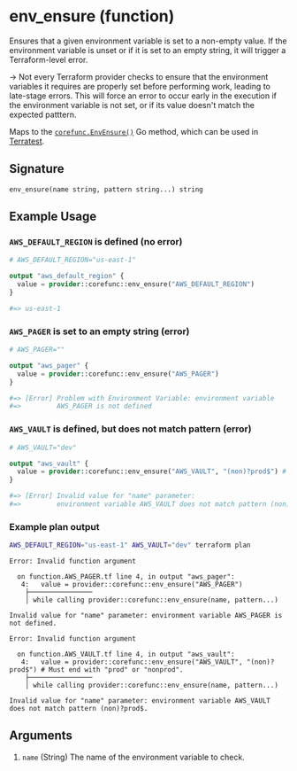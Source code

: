 <!--
---
page_title: "env_ensure function - corefunc"
subcategory: ""
description: |-
  Ensures that a given environment variable is set to a non-empty value.
  If the environment variable is unset or if it is set to an empty string,
  it will trigger a Terraform-level error.
  -> Not every Terraform provider checks to ensure that the environment variables it
  requires are properly set before performing work, leading to late-stage errors.
  This will force an error to occur early in the execution if the environment
  variable is not set, or if its value doesn't match the expected patttern.
  Maps to the corefunc.EnvEnsure() https://pkg.go.dev/github.com/northwood-labs/terraform-provider-corefunc/corefunc#EnvEnsure Go method, which can be used in
  Terratest https://terratest.gruntwork.io.
---
-->

# env_ensure (function)

Ensures that a given environment variable is set to a non-empty value.
If the environment variable is unset or if it is set to an empty string,
it will trigger a Terraform-level error.

-> Not every Terraform provider checks to ensure that the environment variables it
requires are properly set before performing work, leading to late-stage errors.
This will force an error to occur early in the execution if the environment
variable is not set, or if its value doesn't match the expected patttern.

Maps to the [`corefunc.EnvEnsure()`](https://pkg.go.dev/github.com/northwood-labs/terraform-provider-corefunc/corefunc#EnvEnsure) Go method, which can be used in
[Terratest](https://terratest.gruntwork.io).

## Signature

<!-- signature generated by tfplugindocs -->
```text
env_ensure(name string, pattern string...) string
```

## Example Usage

### `AWS_DEFAULT_REGION` is defined (no error)

```terraform
# AWS_DEFAULT_REGION="us-east-1"

output "aws_default_region" {
  value = provider::corefunc::env_ensure("AWS_DEFAULT_REGION")
}

#=> us-east-1
```

### `AWS_PAGER` is set to an empty string (error)

```terraform
# AWS_PAGER=""

output "aws_pager" {
  value = provider::corefunc::env_ensure("AWS_PAGER")
}

#=> [Error] Problem with Environment Variable: environment variable
#=>         AWS_PAGER is not defined
```

### `AWS_VAULT` is defined, but does not match pattern (error)

```terraform
# AWS_VAULT="dev"

output "aws_vault" {
  value = provider::corefunc::env_ensure("AWS_VAULT", "(non)?prod$") # Must end with "prod" or "nonprod".
}

#=> [Error] Invalid value for "name" parameter:
#=>         environment variable AWS_VAULT does not match pattern (non)?prod$
```

### Example plan output

```bash
AWS_DEFAULT_REGION="us-east-1" AWS_VAULT="dev" terraform plan
```

```plain
Error: Invalid function argument

  on function.AWS_PAGER.tf line 4, in output "aws_pager":
   4:   value = provider::corefunc::env_ensure("AWS_PAGER")
    ├────────────────
    │ while calling provider::corefunc::env_ensure(name, pattern...)

Invalid value for "name" parameter: environment variable AWS_PAGER is not defined.

Error: Invalid function argument

  on function.AWS_VAULT.tf line 4, in output "aws_vault":
   4:   value = provider::corefunc::env_ensure("AWS_VAULT", "(non)?prod$") # Must end with "prod" or "nonprod".
    ├────────────────
    │ while calling provider::corefunc::env_ensure(name, pattern...)

Invalid value for "name" parameter: environment variable AWS_VAULT does not match pattern (non)?prod$.
```

## Arguments

<!-- arguments generated by tfplugindocs -->
1. `name` (String) The name of the environment variable to check.

<!-- Preview the provider docs with the Terraform registry provider docs preview tool: https://registry.terraform.io/tools/doc-preview -->
